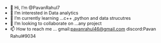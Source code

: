 - 👋 Hi, I’m @PavanRahul7
- 👀 I’m interested in Data analytics
- 🌱 I’m currently learning ...c++ ,python and data strucutres
- 💞️ I’m looking to collaborate on ...any project
- 📫 How to reach me ...
gmail:pavanrahul46@gmail.com
discord:Pavan Rahul#9034

<!---
PavanRahul7/PavanRahul7 is a ✨ special ✨ repository because its `README.md` (this file) appears on your GitHub profile.
You can click the Preview link to take a look at your changes.
--->
